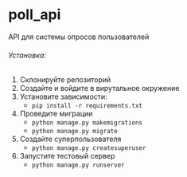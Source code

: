 # poll_api
API для системы опросов пользователей

###### Установка:
1. Склонируйте репозиторий
2. Создайте и войдите в вирутальное окружение
3. Установите зависимости:
    - `pip install -r requirements.txt`
4. Проведите миграции
    - `python manage.py makemigrations`
    - `python manage.py migrate`
5. Создайте суперпользователя
    - `python manage.py createsuperuser`
6. Запустите тестовый сервер
    - `python manage.py runserver`
